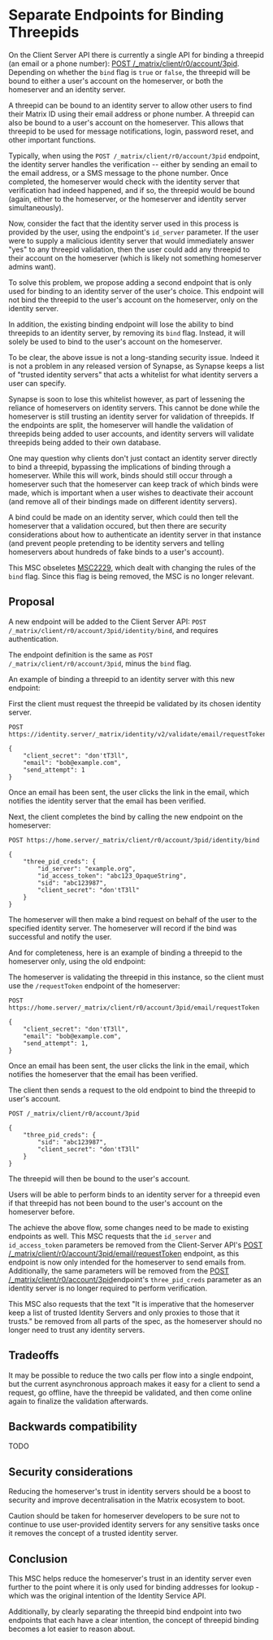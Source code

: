 # Separate Endpoints for Binding Threepids

On the Client Server API there is currently a single API for binding a
threepid (an email or a phone number): [POST
/_matrix/client/r0/account/3pid](https://matrix.org/docs/spec/client_server/r0.5.0#post-matrix-client-r0-account-3pid).
Depending on whether the `bind` flag is `true` or `false`, the threepid will
be bound to either a user's account on the homeserver, or both the homeserver
and an identity server.

A threepid can be bound to an identity server to allow other users to find
their Matrix ID using their email address or phone number. A threepid can
also be bound to a user's account on the homeserver. This allows that
threepid to be used for message notifications, login, password reset, and
other important functions.

Typically, when using the `POST /_matrix/client/r0/account/3pid` endpoint,
the identity server handles the verification -- either by sending an email to
the email address, or a SMS message to the phone number. Once completed, the
homeserver would check with the identity server that verification had indeed
happened, and if so, the threepid would be bound (again, either to the
homeserver, or the homeserver and identity server simultaneously).

Now, consider the fact that the identity server used in this process is
provided by the user, using the endpoint's `id_server` parameter. If the user were
to supply a malicious identity server that would immediately answer "yes" to
any threepid validation, then the user could add any threepid to their
account on the homeserver (which is likely not something homeserver admins want).

To solve this problem, we propose adding a second endpoint that is only used
for binding to an identity server of the user's choice. This endpoint will
not bind the threepid to the user's account on the homeserver, only on the
identity server.

In addition, the existing binding endpoint will lose the ability to bind
threepids to an identity server, by removing its `bind` flag. Instead, it
will solely be used to bind to the user's account on the homeserver.

To be clear, the above issue is not a long-standing security issue. Indeed it
is not a problem in any released version of Synapse, as Synapse keeps a list
of "trusted identity servers" that acts a whitelist for what identity servers
a user can specify.

Synapse is soon to lose this whitelist however, as part of lessening the
reliance of homeservers on identity servers. This cannot be done while the
homeserver is still trusting an identity server for validation of threepids.
If the endpoints are split, the homeserver will handle the validation of
threepids being added to user accounts, and identity servers will validate
threepids being added to their own database.

One may question why clients don't just contact an identity server directly
to bind a threepid, bypassing the implications of binding through a
homeserver. While this will work, binds should still occur through a
homeserver such that the homeserver can keep track of which binds were made,
which is important when a user wishes to deactivate their account (and remove
all of their bindings made on different identity servers).

A bind could be made on an identity server, which could then tell the
homeserver that a validation occured, but then there are security
considerations about how to authenticate an identity server in that instance
(and prevent people pretending to be identity servers and telling homeservers
about hundreds of fake binds to a user's account).

This MSC obseletes
[MSC2229](https://github.com/matrix-org/matrix-doc/pull/2229), which dealt
with changing the rules of the `bind` flag. Since this flag is being removed,
the MSC is no longer relevant.

## Proposal

A new endpoint will be added to the Client Server API: `POST /_matrix/client/r0/account/3pid/identity/bind`, and requires authentication.

The endpoint definition is the same as `POST
/_matrix/client/r0/account/3pid`, minus the `bind` flag.

An example of binding a threepid to an identity server with this new endpoint:

First the client must request the threepid be validated by its chosen identity server.

```
POST https://identity.server/_matrix/identity/v2/validate/email/requestToken

{
    "client_secret": "don'tT3ll",
    "email": "bob@example.com",
    "send_attempt": 1
}
```

Once an email has been sent, the user clicks the link in the email, which
notifies the identity server that the email has been verified.

Next, the client completes the bind by calling the new endpoint on the homeserver:

```
POST https://home.server/_matrix/client/r0/account/3pid/identity/bind

{
    "three_pid_creds": {
        "id_server": "example.org",
        "id_access_token": "abc123_OpaqueString",
        "sid": "abc123987",
        "client_secret": "don'tT3ll"
    }
}
```

The homeserver will then make a bind request on behalf of the user to the
specified identity server. The homeserver will record if the bind was
successful and notify the user.

And for completeness, here is an example of binding a threepid to the
homeserver only, using the old endpoint:

The homeserver is validating the threepid in this instance, so the client
must use the `/requestToken` endpoint of the homeserver:

```
POST https://home.server/_matrix/client/r0/account/3pid/email/requestToken

{
    "client_secret": "don'tT3ll",
    "email": "bob@example.com",
    "send_attempt": 1,
}
```

Once an email has been sent, the user clicks the link in the email, which
notifies the homeserver that the email has been verified.

The client then sends a request to the old endpoint to bind the threepid to
user's account.

```
POST /_matrix/client/r0/account/3pid

{
    "three_pid_creds": {
        "sid": "abc123987",
        "client_secret": "don'tT3ll"
    }
}
```

The threepid will then be bound to the user's account.

Users will be able to perform binds to an identity server for a threepid even if that threepid has not been bound to the user's account on the homeserver before.

The achieve the above flow, some changes need to be made to existing
endpoints as well. This MSC requests that the `id_server` and
`id_access_token` parameters be removed from the Client-Server API's [POST
/_matrix/client/r0/account/3pid/email/requestToken](https://matrix.org/docs/spec/client_server/r0.5.0#post-matrix-client-r0-account-3pid-email-requesttoken)
endpoint, as this endpoint is now only intended for the homeserver to send
emails from. Additionally, the same parameters will be removed from the [POST
/_matrix/client/r0/account/3pid](https://matrix.org/docs/spec/client_server/unstable#post-matrix-client-r0-account-3pid)endpoint's
`three_pid_creds` parameter as an identity server is no longer required to
perform verification.

This MSC also requests that the text "It is imperative that the homeserver
keep a list of trusted Identity Servers and only proxies to those that it
trusts." be removed from all parts of the spec, as the homeserver should no
longer need to trust any identity servers.

## Tradeoffs

It may be possible to reduce the two calls per flow into a single endpoint,
but the current asynchronous approach makes it easy for a client to send a
request, go offline, have the threepid be validated, and then come online
again to finalize the validation afterwards.

## Backwards compatibility

TODO

## Security considerations

Reducing the homeserver's trust in identity servers should be a boost to security and improve decentralisation in the Matrix ecosystem to boot.

Caution should be taken for homeserver developers to be sure not to continue
to use user-provided identity servers for any sensitive tasks once it removes
the concept of a trusted identity server.

## Conclusion

This MSC helps reduce the homeserver's trust in an identity server even
further to the point where it is only used for binding addresses for lookup -
which was the original intention of the Identity Service API.

Additionally, by clearly separating the threepid bind endpoint into two
endpoints that each have a clear intention, the concept of threepid binding
becomes a lot easier to reason about.
